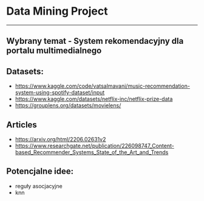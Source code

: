 # Data Mining Project
---

## Wybrany temat - System rekomendacyjny dla portalu multimedialnego


## Datasets:
- https://www.kaggle.com/code/vatsalmavani/music-recommendation-system-using-spotify-dataset/input
- https://www.kaggle.com/datasets/netflix-inc/netflix-prize-data
- https://grouplens.org/datasets/movielens/

## Articles
- https://arxiv.org/html/2206.02631v2
- https://www.researchgate.net/publication/226098747_Content-based_Recommender_Systems_State_of_the_Art_and_Trends

## Potencjalne idee:
- reguły asocjacyjne
- knn
